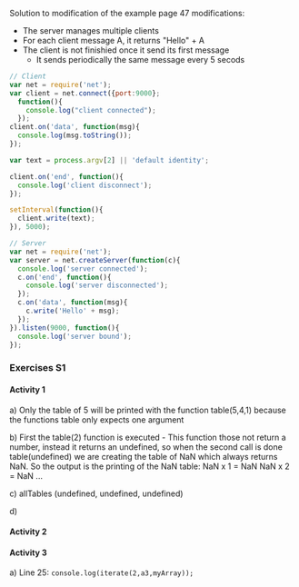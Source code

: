Solution to modification of the example page 47 modifications:
+ The server manages multiple clients
+ For each client message A, it returns "Hello" + A
+ The client is not finishied once it send its first message
  + It sends periodically the same message every 5 secods

```js
// Client
var net = require('net');
var client = net.connect({port:9000};
  function(){
    console.log("client connected");
  });
client.on('data', function(msg){
  console.log(msg.toString());
});

var text = process.argv[2] || 'default identity';

client.on('end', function(){
  console.log('client disconnect');
});

setInterval(function(){
  client.write(text);
}), 5000);

// Server
var net = require('net');
var server = net.createServer(function(c){
  console.log('server connected');
  c.on('end', function(){
    console.log('server disconnected');
  });
  c.on('data', function(msg){
    c.write('Hello' + msg);
  });
}).listen(9000, function(){
  console.log('server bound');
});
```

### Exercises S1
#### Activity 1
a) Only the table of 5 will be printed with the function table(5,4,1) because the functions table only expects one argument

b) First the table(2) function is executed - This function those not return a number, instead it returns an undefined, so when the second call is done table(undefined) we are creating the table of NaN which always returns NaN. So the output is the printing of the NaN table:
NaN x 1 = NaN
NaN x 2 = NaN
...

c) allTables (undefined, undefined, undefined)

d)  

#### Activity 2

#### Activity 3
a) Line 25: `console.log(iterate(2,a3,myArray));` 






















